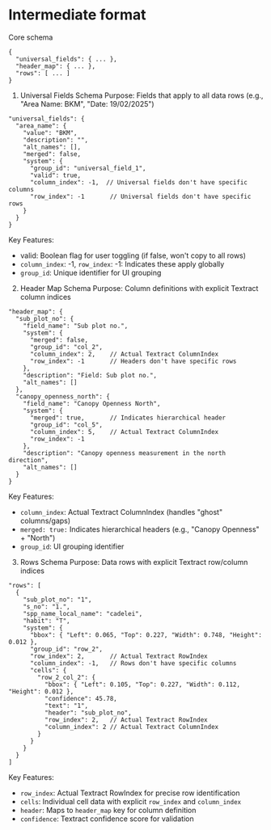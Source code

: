 
# Intermediate format

Core schema
```
{
  "universal_fields": { ... },
  "header_map": { ... },
  "rows": [ ... ]
}
```
1. Universal Fields Schema
Purpose: Fields that apply to all data rows (e.g., "Area Name: BKM", "Date: 19/02/2025")
```
"universal_fields": {
  "area_name": {
    "value": "BKM",
    "description": "",
    "alt_names": [],
    "merged": false,
    "system": {
      "group_id": "universal_field_1",
      "valid": true,
      "column_index": -1,  // Universal fields don't have specific columns
      "row_index": -1       // Universal fields don't have specific rows
    }
  }
}
```
Key Features:
* valid: Boolean flag for user toggling (if false, won't copy to all rows)
* `column_index`: -1, `row_index`: -1: Indicates these apply globally
* `group_id`: Unique identifier for UI grouping


2. Header Map Schema
Purpose: Column definitions with explicit Textract column indices

```
"header_map": {
  "sub_plot_no": {
    "field_name": "Sub plot no.",
    "system": {
      "merged": false,
      "group_id": "col_2",
      "column_index": 2,    // Actual Textract ColumnIndex
      "row_index": -1       // Headers don't have specific rows
    },
    "description": "Field: Sub plot no.",
    "alt_names": []
  },
  "canopy_openness_north": {
    "field_name": "Canopy Openness North",
    "system": {
      "merged": true,       // Indicates hierarchical header
      "group_id": "col_5",
      "column_index": 5,    // Actual Textract ColumnIndex
      "row_index": -1
    },
    "description": "Canopy openness measurement in the north direction",
    "alt_names": []
  }
}
```

Key Features:
* `column_index`: Actual Textract ColumnIndex (handles "ghost" columns/gaps)
* `merged: true:` Indicates hierarchical headers (e.g., "Canopy Openness" + "North")
* `group_id`: UI grouping identifier

3. Rows Schema
Purpose: Data rows with explicit Textract row/column indices

```
"rows": [
  {
    "sub_plot_no": "1",
    "s_no": "1.",
    "spp_name_local_name": "cadelei",
    "habit": "T",
    "system": {
      "bbox": { "Left": 0.065, "Top": 0.227, "Width": 0.748, "Height": 0.012 },
      "group_id": "row_2",
      "row_index": 2,       // Actual Textract RowIndex
      "column_index": -1,   // Rows don't have specific columns
      "cells": {
        "row_2_col_2": {
          "bbox": { "Left": 0.105, "Top": 0.227, "Width": 0.112, "Height": 0.012 },
          "confidence": 45.78,
          "text": "1",
          "header": "sub_plot_no",
          "row_index": 2,   // Actual Textract RowIndex
          "column_index": 2 // Actual Textract ColumnIndex
        }
      }
    }
  }
]
```
Key Features:
* `row_index`: Actual Textract RowIndex for precise row identification
* `cells`: Individual cell data with explicit `row_index` and `column_index`
* `header`: Maps to `header_map` key for column definition
* `confidence`: Textract confidence score for validation


